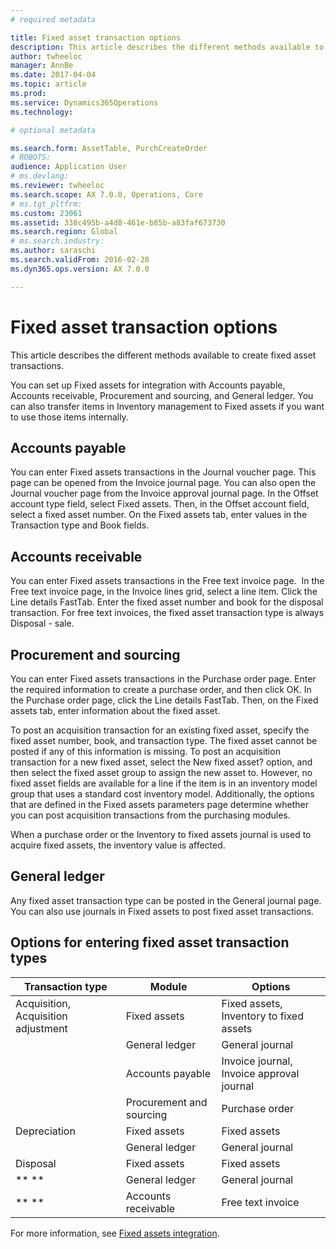 ```yaml
---
# required metadata

title: Fixed asset transaction options
description: This article describes the different methods available to create fixed asset transactions.
author: twheeloc
manager: AnnBe
ms.date: 2017-04-04
ms.topic: article
ms.prod: 
ms.service: Dynamics365Operations
ms.technology: 

# optional metadata

ms.search.form: AssetTable, PurchCreateOrder
# ROBOTS: 
audience: Application User
# ms.devlang: 
ms.reviewer: twheeloc
ms.search.scope: AX 7.0.0, Operations, Core
# ms.tgt_pltfrm: 
ms.custom: 23061
ms.assetid: 338c495b-a4d8-461e-b85b-a83faf673730
ms.search.region: Global
# ms.search.industry: 
ms.author: saraschi
ms.search.validFrom: 2016-02-28
ms.dyn365.ops.version: AX 7.0.0

---
```


# Fixed asset transaction options

This article describes the different methods available to create fixed asset transactions.

You can set up Fixed assets for integration with Accounts payable, Accounts receivable, Procurement and sourcing, and General ledger. You can also transfer items in Inventory management to Fixed assets if you want to use those items internally.

## Accounts payable
You can enter Fixed assets transactions in the Journal voucher page. This page can be opened from the Invoice journal page. You can also open the Journal voucher page from the Invoice approval journal page. In the Offset account type field, select Fixed assets. Then, in the Offset account field, select a fixed asset number. On the Fixed assets tab, enter values in the Transaction type and Book fields.

## Accounts receivable
You can enter Fixed assets transactions in the Free text invoice page.  In the Free text invoice page, in the Invoice lines grid, select a line item. Click the Line details FastTab. Enter the fixed asset number and book for the disposal transaction. For free text invoices, the fixed asset transaction type is always Disposal - sale.

## Procurement and sourcing
You can enter Fixed assets transactions in the Purchase order page. Enter the required information to create a purchase order, and then click OK. In the Purchase order page, click the Line details FastTab. Then, on the Fixed assets tab, enter information about the fixed asset. 

To post an acquisition transaction for an existing fixed asset, specify the fixed asset number, book, and transaction type. The fixed asset cannot be posted if any of this information is missing. To post an acquisition transaction for a new fixed asset, select the New fixed asset? option, and then select the fixed asset group to assign the new asset to. However, no fixed asset fields are available for a line if the item is in an inventory model group that uses a standard cost inventory model. Additionally, the options that are defined in the Fixed assets parameters page determine whether you can post acquisition transactions from the purchasing modules. 

When a purchase order or the Inventory to fixed assets journal is used to acquire fixed assets, the inventory value is affected.

## General ledger
Any fixed asset transaction type can be posted in the General journal page. You can also use journals in Fixed assets to post fixed asset transactions.

## Options for entering fixed asset transaction types


| Transaction type                    | Module                   | Options                                   |
|-------------------------------------|--------------------------|-------------------------------------------|
| Acquisition, Acquisition adjustment | Fixed assets             | Fixed assets, Inventory to fixed assets   |
|                                     | General ledger           | General journal                           |
|                                     | Accounts payable         | Invoice journal, Invoice approval journal |
|                                     | Procurement and sourcing | Purchase order                            |
| Depreciation                        | Fixed assets             | Fixed assets                              |
|                                     | General ledger           | General journal                           |
| Disposal                            | Fixed assets             | Fixed assets                              |
| ** **                               | General ledger           | General journal                           |
| ** **                               | Accounts receivable      | Free text invoice                         |



For more information, see [Fixed assets integration](fixed-asset-integration.md).

